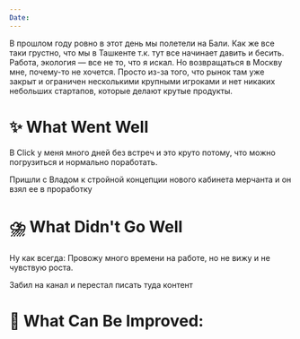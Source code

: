 ```yaml
---
Date:
---
```


В прошлом году ровно в этот день мы полетели на Бали. Как же все таки грустно, что мы в Ташкенте т.к. тут все начинает давить и бесить. Работа, экология — все не то, что я искал.
Но возвращаться в Москву мне, почему-то не хочется. Просто из-за того, что рынок там уже закрыт и ограничен несколькими крупными игроками и нет никаких небольших стартапов, которые делают крутые продукты. 

# **✨ What Went Well**

В Click у меня много дней без встреч и это круто потому, что можно погрузиться и нормально поработать. 

Пришли с Владом к стройной концепции нового кабинета мерчанта и он взял ее в проработку 

#  **⛈️ What Didn't Go Well**

Ну как всегда:
Провожу много времени на работе, но не вижу и не чувствую роста. 

Забил на канал и перестал писать туда контент

# **💫 What Can Be Improved**:



